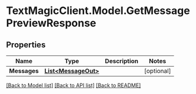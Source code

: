 # TextMagicClient.Model.GetMessagePreviewResponse
## Properties

Name | Type | Description | Notes
------------ | ------------- | ------------- | -------------
**Messages** | [**List&lt;MessageOut&gt;**](MessageOut.md) |  | [optional] 

[[Back to Model list]](../README.md#documentation-for-models) [[Back to API list]](../README.md#documentation-for-api-endpoints) [[Back to README]](../README.md)

